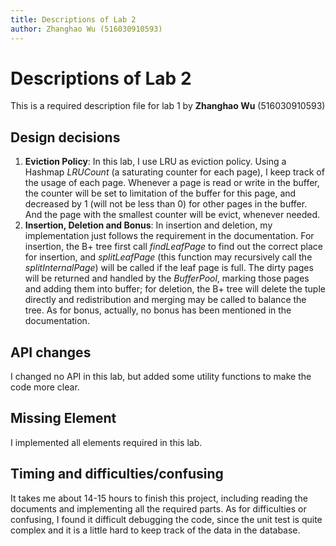 ```yaml
---
title: Descriptions of Lab 2
author: Zhanghao Wu (516030910593)
---
```

# Descriptions of Lab 2
This is a required description file for lab 1 by **Zhanghao Wu** (516030910593)

## Design decisions
1. **Eviction Policy**: In this lab, I use LRU as eviction policy. Using a Hashmap *LRUCount* (a saturating counter for each page), I keep track of the usage of each page. Whenever a page is read or write in the buffer, the counter will be set to limitation of the buffer for this page, and decreased by 1 (will not be less than 0) for other pages in the buffer. And the page with the smallest counter will be evict, whenever needed.
2. **Insertion, Deletion and Bonus**: In insertion and deletion, my implementation just follows the requirement in the documentation. For insertion, the B+ tree first call *findLeafPage* to find out the correct place for insertion, and *splitLeafPage* (this function may recursively call the *splitInternalPage*) will be called if the leaf page is full. The dirty pages will be returned and handled by the *BufferPool*, marking those pages and adding them into buffer; for deletion, the B+ tree will delete the tuple directly and redistribution and merging may be called to balance the tree. As for bonus, actually, no bonus has been mentioned in the documentation.

## API changes
I changed no API in this lab, but added some utility functions to make the code more clear.

## Missing Element
I implemented all elements required in this lab.

## Timing and difficulties/confusing
It takes me about 14-15 hours to finish this project, including reading the documents and implementing all the required parts. As for difficulties or confusing, I found it difficult debugging the code, since the unit test is quite complex and it is a little hard to keep track of the data in the database.